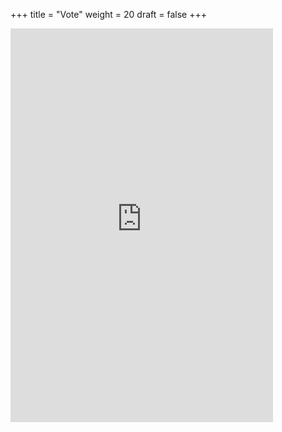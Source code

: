 +++
title = "Vote"
weight = 20
draft = false
+++

<iframe src="https://docs.google.com/forms/d/e/1FAIpQLSfo6HGCMMVFzT6xiWHJwaO_JlqjC0bgg2N4yVM_R9ciNu0Iig/viewform?embedded=true" width="420" height="630" frameborder="0" marginheight="0" marginwidth="0">Loading…</iframe>
